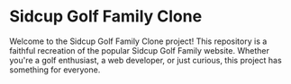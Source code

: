 # Sidcup Golf Family Clone

Welcome to the Sidcup Golf Family Clone project! This repository is a faithful recreation of the popular Sidcup Golf Family website. Whether you're a golf enthusiast, a web developer, or just curious, this project has something for everyone.